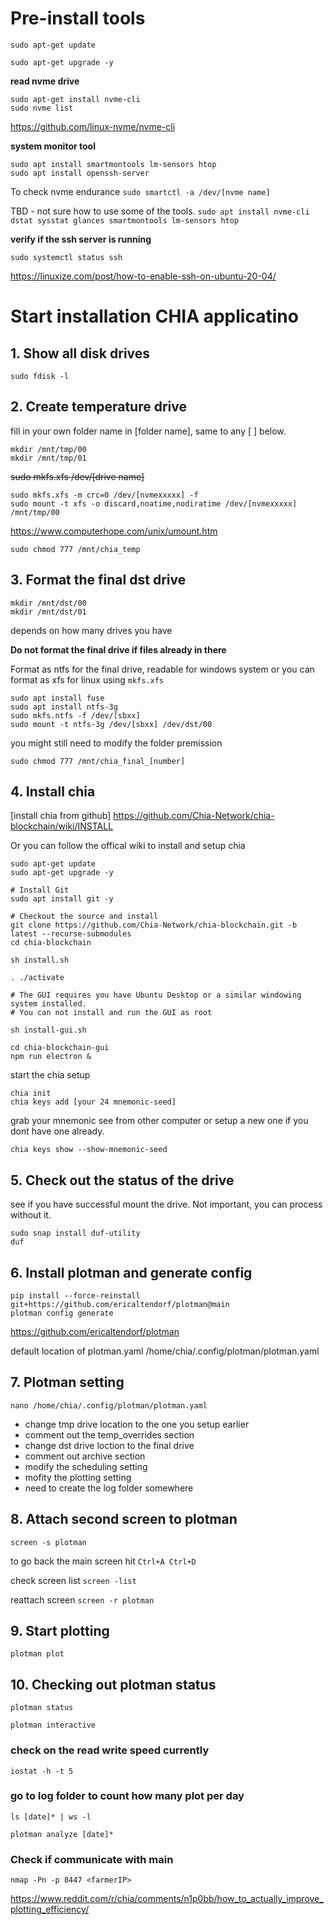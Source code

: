 # Pre-install tools

```shell 
sudo apt-get update
```
```shell 
sudo apt-get upgrade -y
```
__read nvme drive__
```shell 
sudo apt-get install nvme-cli
sudo nvme list
```

https://github.com/linux-nvme/nvme-cli

__system monitor tool__

```shell
sudo apt install smartmontools lm-sensors htop
sudo apt install openssh-server
```

To check nvme endurance
`sudo smartctl -a /dev/[nvme name]`

TBD - not sure how to use some of the tools.
`sudo apt install nvme-cli dstat sysstat glances smartmontools lm-sensors htop`

__verify if the ssh server is running__
```shell 
sudo systemctl status ssh
```

https://linuxize.com/post/how-to-enable-ssh-on-ubuntu-20-04/

<!-------------------	Start here	------------------->
# Start installation CHIA applicatino

## 1. Show all disk drives
```shell 
sudo fdisk -l
```


## 2. Create temperature drive
fill in your own folder name in [folder name], same to any [ ] below.
```shell 
mkdir /mnt/tmp/00
mkdir /mnt/tmp/01
```
~~sudo mkfs.xfs /dev/[drive name]~~
```shell
sudo mkfs.xfs -m crc=0 /dev/[nvmexxxxx] -f
sudo mount -t xfs -o discard,noatime,nodiratime /dev/[nvmexxxxx] /mnt/tmp/00
```

https://www.computerhope.com/unix/umount.htm

```shell 
sudo chmod 777 /mnt/chia_temp
```

## 3. Format the final dst drive
```shell 
mkdir /mnt/dst/00
mkdir /mnt/dst/01
```
depends on how many drives you have

__Do not format the final drive if files already in there__

Format as ntfs for the final drive, readable for windows system or you can format as xfs for linux using `mkfs.xfs`
```shell 
sudo apt install fuse
sudo apt install ntfs-3g
sudo mkfs.ntfs -f /dev/[sbxx]
sudo mount -t ntfs-3g /dev/[sbxx] /dev/dst/00
```
you might still need to modify the folder premission
```shell
sudo chmod 777 /mnt/chia_final_[number]
```

## 4. Install chia
[install chia from github]
https://github.com/Chia-Network/chia-blockchain/wiki/INSTALL

Or you can follow the offical wiki to install and setup chia

```shell
sudo apt-get update
sudo apt-get upgrade -y

# Install Git
sudo apt install git -y

# Checkout the source and install
git clone https://github.com/Chia-Network/chia-blockchain.git -b latest --recurse-submodules
cd chia-blockchain

sh install.sh

. ./activate

# The GUI requires you have Ubuntu Desktop or a similar windowing system installed.
# You can not install and run the GUI as root

sh install-gui.sh

cd chia-blockchain-gui
npm run electron &
```

start the chia setup
```shell 
chia init
chia keys add [your 24 mnemonic-seed]
```
grab your mnemonic see from other computer or setup a new one if you dont have one already.
```shell 
chia keys show --show-mnemonic-seed
```

## 5. Check out the status of the drive
see if you have successful mount the drive. Not important, you can process without it.
```shell 
sudo snap install duf-utility
duf
```


## 6. Install plotman and generate config
```shell
pip install --force-reinstall git+https://github.com/ericaltendorf/plotman@main
plotman config generate
```
https://github.com/ericaltendorf/plotman

default location of plotman.yaml
/home/chia/.config/plotman/plotman.yaml

## 7. Plotman setting
```shell
nano /home/chia/.config/plotman/plotman.yaml
```
- change tmp drive location to the one you setup earlier
- comment out the temp_overrides section
- change dst drive loction to the final drive 
- comment out archive section
- modify the scheduling setting
- mofity the plotting setting
- need to create the log folder somewhere

## 8. Attach second screen to plotman
`screen -s plotman`

to go back the main screen hit `Ctrl+A Ctrl+D`

check screen list
`screen -list`

reattach screen
`screen -r plotman`

## 9. Start plotting
```shell
plotman plot
```

## 10. Checking out plotman status
`plotman status`

`plotman interactive`


### check on the read write speed currently
`iostat -h -t 5`


### go to log folder to count how many plot per day
`ls [date]* | ws -l`

`plotman analyze [date]*`


### Check if communicate with main
`nmap -Pn -p 8447 <farmerIP>`


https://www.reddit.com/r/chia/comments/n1p0bb/how_to_actually_improve_plotting_efficiency/

